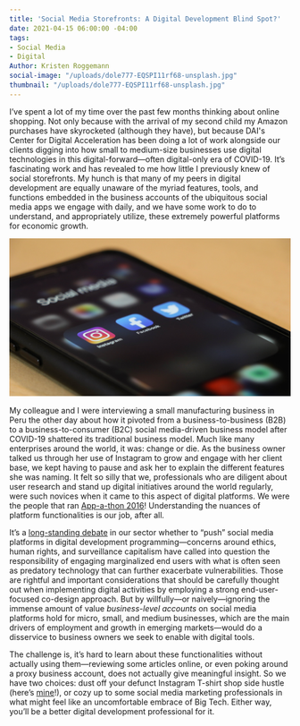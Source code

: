 ```yaml
---
title: 'Social Media Storefronts: A Digital Development Blind Spot?'
date: 2021-04-15 06:00:00 -04:00
tags:
- Social Media
- Digital
Author: Kristen Roggemann
social-image: "/uploads/dole777-EQSPI11rf68-unsplash.jpg"
thumbnail: "/uploads/dole777-EQSPI11rf68-unsplash.jpg"
---
```


I’ve spent a lot of my time over the past few months thinking about online shopping. Not only because with the arrival of my second child my Amazon purchases have skyrocketed (although they have), but because DAI's Center for Digital Acceleration has been doing a lot of work alongside our clients digging into how small to medium-size businesses use digital technologies in this digital-forward—often digital-only era of COVID-19. It’s fascinating work and has revealed to me how little I previously knew of social storefronts. My hunch is that many of my peers in digital development are equally unaware of the myriad features, tools, and functions embedded in the business accounts of the ubiquitous social media apps we engage with daily, and we have some work to do to understand, and appropriately utilize, these extremely powerful platforms for economic growth.

<!--more-->

![dole777-EQSPI11rf68-unsplash.jpg](/uploads/dole777-EQSPI11rf68-unsplash.jpg)

My colleague and I were interviewing a small manufacturing business in Peru the other day about how it pivoted from a business-to-business (B2B) to a business-to-consumer (B2C) social media-driven business model after COVID-19 shattered its traditional business model. Much like many enterprises around the world, it was: change or die. As the business owner talked us through her use of Instagram to grow and engage with her client base, we kept having to pause and ask her to explain the different features she was naming. It felt so silly that we, professionals who are diligent about user research and stand up digital initiatives around the world regularly, were such novices when it came to this aspect of digital platforms. We were the people that ran [App-a-thon 2016](https://dai-global-digital.com/tags/?tag=appathon-2016)! Understanding the nuances of platform functionalities is our job, after all.

It’s a [long-standing debate](https://www.ictworks.org/facebook-digital-development/#.YHCkg-hKhPY) in our sector whether to “push” social media platforms in digital development programming—concerns around ethics, human rights, and surveillance capitalism have called into question the responsibility of engaging marginalized end users with what is often seen as predatory technology that can further exacerbate vulnerabilities. Those are rightful and important considerations that should be carefully thought out when implementing digital activities by employing a strong end-user-focused co-design approach. But by willfully—or naively—ignoring the immense amount of value *business-level accounts* on social media platforms hold for micro, small, and medium businesses, which are the main drivers of employment and growth in emerging markets—would do a disservice to business owners we seek to enable with digital tools.

The challenge is, it’s hard to learn about these functionalities without actually using them—reviewing some articles online, or even poking around a proxy business account, does not actually give meaningful insight. So we have two choices: dust off your defunct Instagram T-shirt shop side hustle (here’s [mine](https://www.instagram.com/momtouragewear/?hl=en)!), or cozy up to some social media marketing professionals in what might feel like an uncomfortable embrace of Big Tech. Either way, you’ll be a better digital development professional for it.